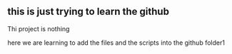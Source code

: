 ## this is just trying to learn the github
Thi project is nothing

here we are learning to add the files and the scripts into the github folder1

